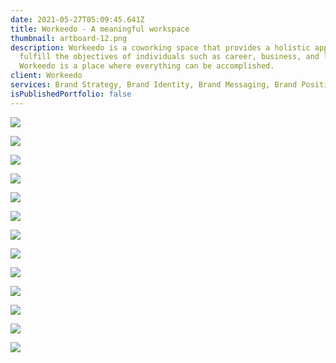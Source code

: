 ```yaml
---
date: 2021-05-27T05:09:45.641Z
title: Workeedo - A meaningful workspace
thumbnail: artboard-12.png
description: Workeedo is a coworking space that provides a holistic approach to
  fulfill the objectives of individuals such as career, business, and lifestyle.
  Workeedo is a place where everything can be accomplished.
client: Workeedo
services: Brand Strategy, Brand Identity, Brand Messaging, Brand Positioning
isPublishedPortfolio: false
---
```

![](artboard-4.png)

![](business-card.jpg)

![](artboard-1.png)

![](mac-laptop.jpg)

![](artboard-3.png)

![](artboard-6.png)

![](artboard-13.png)

![](artboard-5.png)

![](artboard-7.png)

![](artboard-8.png)

![](artboard-9.png)

![](artboard-10.png)

![](artboard-11.png)